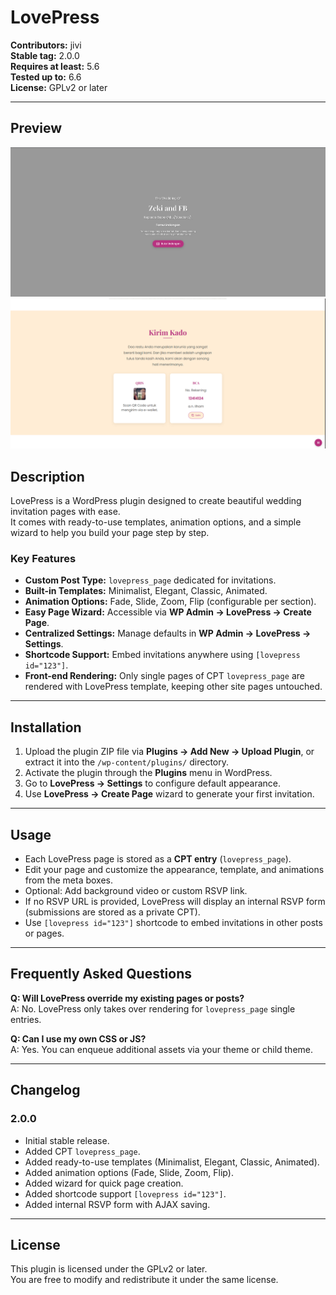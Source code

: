 # LovePress

**Contributors:** jivi  
**Stable tag:** 2.0.0  
**Requires at least:** 5.6  
**Tested up to:** 6.6  
**License:** GPLv2 or later

---

## Preview

![Preview](view.png)
![Preview](view2.png)

## Description

LovePress is a WordPress plugin designed to create beautiful wedding invitation pages with ease.  
It comes with ready-to-use templates, animation options, and a simple wizard to help you build your page step by step.

### Key Features

- **Custom Post Type:** `lovepress_page` dedicated for invitations.
- **Built-in Templates:** Minimalist, Elegant, Classic, Animated.
- **Animation Options:** Fade, Slide, Zoom, Flip (configurable per section).
- **Easy Page Wizard:** Accessible via **WP Admin → LovePress → Create Page**.
- **Centralized Settings:** Manage defaults in **WP Admin → LovePress → Settings**.
- **Shortcode Support:** Embed invitations anywhere using `[lovepress id="123"]`.
- **Front-end Rendering:** Only single pages of CPT `lovepress_page` are rendered with LovePress template, keeping other site pages untouched.

---

## Installation

1. Upload the plugin ZIP file via **Plugins → Add New → Upload Plugin**, or extract it into the `/wp-content/plugins/` directory.
2. Activate the plugin through the **Plugins** menu in WordPress.
3. Go to **LovePress → Settings** to configure default appearance.
4. Use **LovePress → Create Page** wizard to generate your first invitation.

---

## Usage

- Each LovePress page is stored as a **CPT entry** (`lovepress_page`).
- Edit your page and customize the appearance, template, and animations from the meta boxes.
- Optional: Add background video or custom RSVP link.
- If no RSVP URL is provided, LovePress will display an internal RSVP form (submissions are stored as a private CPT).
- Use `[lovepress id="123"]` shortcode to embed invitations in other posts or pages.

---

## Frequently Asked Questions

**Q: Will LovePress override my existing pages or posts?**  
A: No. LovePress only takes over rendering for `lovepress_page` single entries.

**Q: Can I use my own CSS or JS?**  
A: Yes. You can enqueue additional assets via your theme or child theme.

---

## Changelog

### 2.0.0

- Initial stable release.
- Added CPT `lovepress_page`.
- Added ready-to-use templates (Minimalist, Elegant, Classic, Animated).
- Added animation options (Fade, Slide, Zoom, Flip).
- Added wizard for quick page creation.
- Added shortcode support `[lovepress id="123"]`.
- Added internal RSVP form with AJAX saving.

---

## License

This plugin is licensed under the GPLv2 or later.  
You are free to modify and redistribute it under the same license.
